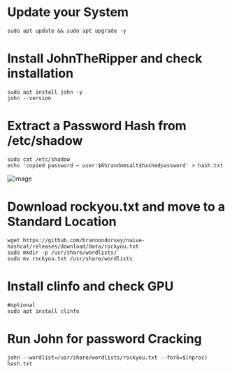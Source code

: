 # Update your System
```
sudo apt update && sudo apt upgrade -y
```

# Install JohnTheRipper and check installation
```
sudo apt install john -y
john --version
```

# Extract a Password Hash from /etc/shadow
```
sudo cat /etc/shadow
echo 'copied password ~ user:$6%randomsalt$hashedpassword' > hash.txt
```

![image](https://github.com/user-attachments/assets/2f53de57-0ef5-4e96-ab11-9000018810ef)

# Download rockyou.txt and move to a Standard Location
```
wget https://github.com/brannondorsey/naive-hashcat/releases/download/data/rockyou.txt
sudo mkdir -p /usr/share/wordlists/
sudo mv rockyou.txt /usr/share/wordlists

```

# Install clinfo and check GPU
```
#optional
sudo apt install clinfo
```

# Run John for password Cracking
```
john --wordlist=/usr/share/wordlists/rockyou.txt --fork=$(nproc) hash.txt
```


